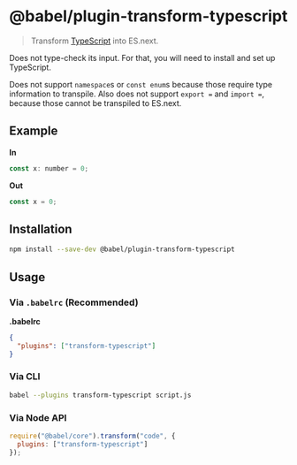 # @babel/plugin-transform-typescript

> Transform [TypeScript](https://github.com/Microsoft/TypeScript) into ES.next.

Does not type-check its input. For that, you will need to install and set up TypeScript.

Does not support `namespace`s or `const enum`s because those require type information to transpile.
Also does not support `export =` and `import =`, because those cannot be transpiled to ES.next.

## Example

**In**

```javascript
const x: number = 0;
```

**Out**

```javascript
const x = 0;
```

## Installation

```sh
npm install --save-dev @babel/plugin-transform-typescript
```

## Usage

### Via `.babelrc` (Recommended)

**.babelrc**

```json
{
  "plugins": ["transform-typescript"]
}
```

### Via CLI

```sh
babel --plugins transform-typescript script.js
```

### Via Node API

```javascript
require("@babel/core").transform("code", {
  plugins: ["transform-typescript"]
});
```
